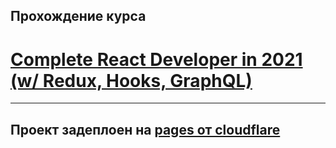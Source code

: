 ## Прохождение курса 

# [Complete React Developer in 2021 (w/ Redux, Hooks, GraphQL)](https://www.udemy.com/course/complete-react-developer-zero-to-mastery/)

---

## Проект задеплоен на [pages от cloudflare](https://crwn.pages.dev/)
